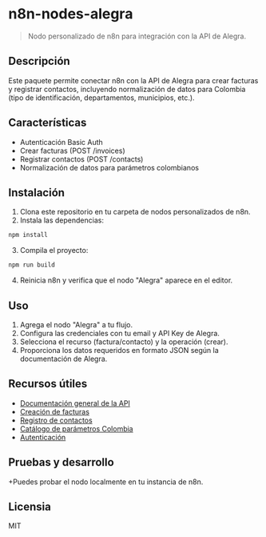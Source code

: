 
# n8n-nodes-alegra

> Nodo personalizado de n8n para integración con la API de Alegra.

## Descripción

Este paquete permite conectar n8n con la API de Alegra para crear facturas y registrar contactos, incluyendo normalización de datos para Colombia (tipo de identificación, departamentos, municipios, etc.).

## Características

- Autenticación Basic Auth
- Crear facturas (POST /invoices)
- Registrar contactos (POST /contacts)
- Normalización de datos para parámetros colombianos

## Instalación

1. Clona este repositorio en tu carpeta de nodos personalizados de n8n.
2. Instala las dependencias:

 ```bash
 npm install
 ```

3. Compila el proyecto:

 ```bash
 npm run build
 ```

4. Reinicia n8n y verifica que el nodo "Alegra" aparece en el editor.

## Uso

1. Agrega el nodo "Alegra" a tu flujo.
2. Configura las credenciales con tu email y API Key de Alegra.
3. Selecciona el recurso (factura/contacto) y la operación (crear).
4. Proporciona los datos requeridos en formato JSON según la documentación de Alegra.

## Recursos útiles

- [Documentación general de la API](https://developer.alegra.com/)
- [Creación de facturas](https://developer.alegra.com/reference/post_invoices)
- [Registro de contactos](https://developer.alegra.com/reference/post_contacts)
- [Catálogo de parámetros Colombia](https://developer.alegra.com/reference/colombia)
- [Autenticación](https://developer.alegra.com/reference/autenticaci%C3%B3n)

## Pruebas y desarrollo

+Puedes probar el nodo localmente en tu instancia de n8n. 

## Licensia
MIT
